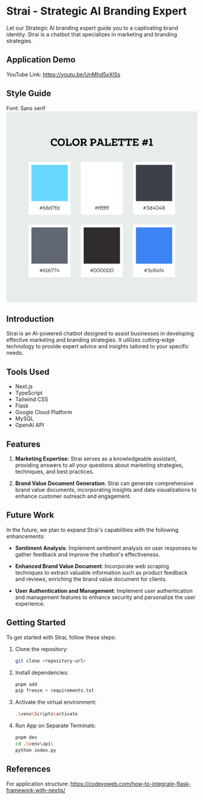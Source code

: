 # Strai - Strategic AI Branding Expert

Let our Strategic AI branding expert guide you to a captivating brand identity. Strai is a chatbot that specializes in marketing and branding strategies.

## Application Demo
YouTube Link: https://youtu.be/UnMhd5xXISs

## Style Guide
Font: Sans serif
![alt text](https://github.com/WinexWolf/nextjs-flask-framework/blob/main/color_palette?raw=true)


## Introduction

Strai is an AI-powered chatbot designed to assist businesses in developing effective marketing and branding strategies. It utilizes cutting-edge technology to provide expert advice and insights tailored to your specific needs.

## Tools Used

- Next.js
- TypeScript
- Tailwind CSS
- Flask
- Google Cloud Platform
- MySQL
- OpenAI API

## Features

1. **Marketing Expertise**: Strai serves as a knowledgeable assistant, providing answers to all your questions about marketing strategies, techniques, and best practices.

2. **Brand Value Document Generation**: Strai can generate comprehensive brand value documents, incorporating insights and data visualizations to enhance customer outreach and engagement.

## Future Work

In the future, we plan to expand Strai's capabilities with the following enhancements:

- **Sentiment Analysis**: Implement sentiment analysis on user responses to gather feedback and improve the chatbot's effectiveness.

- **Enhanced Brand Value Document**: Incorporate web scraping techniques to extract valuable information such as product feedback and reviews, enriching the brand value document for clients.

- **User Authentication and Management**: Implement user authentication and management features to enhance security and personalize the user experience.

## Getting Started

To get started with Strai, follow these steps:

1. Clone the repository:
   ```bash
   git clone <repository-url>

2. Install dependencies:
   ```bash
   pnpm add
   pip freeze > requirements.txt  

3. Activate the virtual environment:
   ```bash
   .\venv\Scripts\activate 

4. Run App on Separate Terminals:
   ```bash
   pnpm dev
   cd .\venv\api\
   python index.py

## References
For application structure:
https://codevoweb.com/how-to-integrate-flask-framework-with-nextjs/
 

